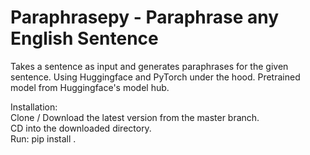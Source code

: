 # Paraphrasepy - Paraphrase any English Sentence
 
 Takes a sentence as input and generates paraphrases for the given sentence. Using Huggingface and PyTorch under the hood. Pretrained model from Huggingface's model hub.
 
 Installation:</br>
 Clone / Download the latest version from the master branch.</br>
CD into the downloaded directory.</br>
Run: pip install . 

